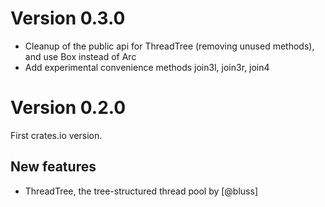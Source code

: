Version 0.3.0
=============

- Cleanup of the public api for ThreadTree (removing unused methods), and use
  Box instead of Arc
- Add experimental convenience methods join3l, join3r, join4

Version 0.2.0
=============

First crates.io version.

New features
------------

- ThreadTree, the tree-structured thread pool by [@bluss]
